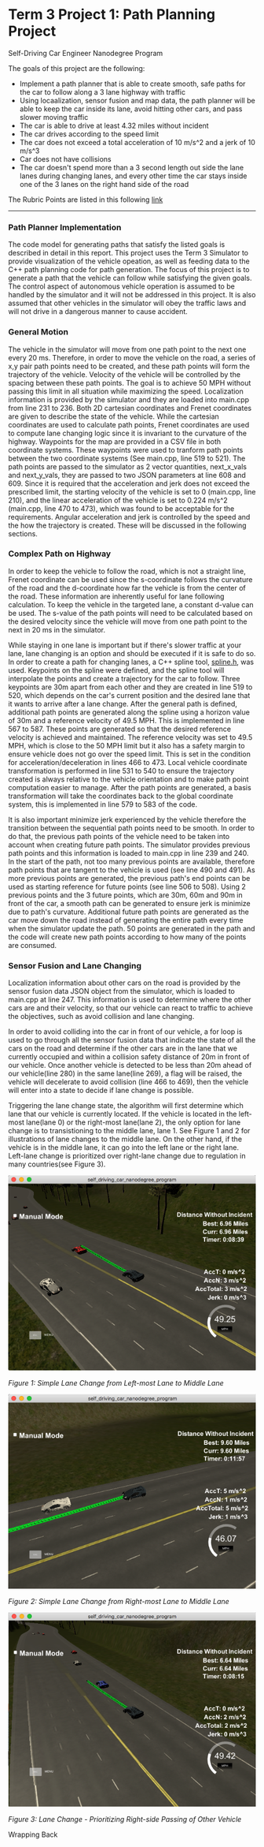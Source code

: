 # **Term 3 Project 1: Path Planning Project**
Self-Driving Car Engineer Nanodegree Program

The goals of this project are the following:

* Implement a path planner that is able to create smooth, safe paths for the car to follow along a 3 lane highway with traffic
* Using locaalization, sensor fusion and map data, the path planner will be able to keep the car inside its lane, avoid hitting other cars, and pass slower moving traffic
* The car is able to drive at least 4.32 miles without incident
* The car drives according to the speed limit
* The car does not exceed a total acceleration of 10 m/s^2 and a jerk of 10 m/s^3
* Car does not have collisions
* The car doesn't spend more than a 3 second length out side the lane lanes during changing lanes, and every other time the car stays inside one of the 3 lanes on the right hand side of the road

[//]: # (Image References)

[image1]: ./images/LaneChange_Close_Rear.png "P1"
[image2]: ./images/NotChangingLane_OtherLanesOccupied.png "P2"
[image3]: ./images/Prioritize_Left_Lane_Change.png "P3"
[image4]: ./images/RelativeVelocityConsidered_CloseDistance.png "P4"
[image5]: ./images/RightLaneChange_2ndPriority_RelativeSpeed_Considered.png "P5"
[image6]: ./images/RightLaneChange_Left_Lane_Occupied.png "P6"
[image7]: ./images/RightLaneChange_Lf_RR_occupied.png "P7"
[image8]: ./images/Simple_LLC.png "P8"
[image9]: ./images/Simple_RLC.png "P9"


The Rubric Points are listed in this following [link](https://review.udacity.com/#!/rubrics/1020/view)   

---

### Path Planner Implementation

The code model for generating paths that satisfy the listed goals is described in detail in this report.  This project uses the Term 3 Simulator to provide visualization of the vehicle opeation, as well as feeding data to the C++ path planning code for path generation.  The focus of this project is to generate a path that the vehicle can follow while satisfying the given goals.  The control aspect of autonomous vehicle operation is assumed to be handled by the simulator and it will not be addressed in this project.   It is also assumed that other vehicles in the simulator will obey the traffic laws and will not drive in a dangerous manner to cause accident.

### General Motion

The vehicle in the simulator will move from one path point to the next one every 20 ms.  Therefore, in order to move the vehicle on the road, a series of x,y pair path points need to be created, and these path points will form the trajectory of the vehicle.  Velocity of the vehicle will be controlled by the spacing between these path points.  The goal is to achieve 50 MPH without passing this limit in all situation while maximizing the speed.  Localization information is provided by the simulator and they are loaded into main.cpp from line 231 to 236.  Both 2D cartesian coordinates and Frenet coordinates are given to describe the state of the vehicle. While the cartesian coordinates are used to calculate path points, Frenet coordinates are used to compute lane changing logic since it is invariant to the curvature of the highway. Waypoints for the map are provided in a CSV file in both coordinate systems.  These waypoints were used to tranform path points between the two coordinate systems (See main.cpp, line 519 to 521).  The path points are passed to the simulator as 2 vector quantities, next_x_vals and next_y_vals, they are passed to two JSON parameters at line 608 and 609.  Since it is required that the acceleration and jerk does not exceed the prescribed limit, the starting velocity of the vehicle is set to 0 (main.cpp, line 210), and the linear acceleration of the vehicle is set to 0.224 m/s^2 (main.cpp, line 470 to 473), which was found to be acceptable for the requirements.  Angular acceleration and jerk is controlled by the speed and the how the trajectory is created.  These will be discussed in the following sections.

### Complex Path on Highway

In order to keep the vehicle to follow the road, which is not a straight line, Frenet coordinate can be used since the s-coordinate follows the curvature of the road and the d-coordinate how far the vehicle is from the center of the road.  These information are inherently useful for lane following calculation.  To keep the vehicle in the targeted lane, a constant d-value can be used.  The s-value of the path points will need to be calculated based on the desired velocity since the vehicle will move from one path point to the next in 20 ms in the simulator.  

While staying in one lane is important but if there's slower traffic at your lane, lane changing is an option and should be executed if it is safe to do so.  In order to create a path for changing lanes, a C++ spline tool, [spline.h](http://kluge.in-chemnitz.de/opensource/spline/), was used.  Keypoints on the spline were defined, and the spline tool will interpolate the points and create a trajectory for the car to follow.  Three keypoints are 30m apart from each other and they are created in line 519 to 520, which depends on the car's current position and the desired lane that it wants to arrive after a lane change.  After the general path is defined, additional path points are generated along the spline using a horizon value of 30m and a reference velocity of 49.5 MPH. This is implemented in line 567 to 587.  These points are generated so that the desired reference velocity is achieved and maintained.  The reference velocity was set to 49.5 MPH, which is close to the 50 MPH limit but it also has a safety margin to ensure vehicle does not go over the speed limit.  This is set in the condition for acceleration/deceleration in lines 466 to 473.  Local vehicle coordinate transformation is performed in line 531 to 540 to ensure the trajectory created is always relative to the vehicle orientation and to make path point computation easier to manage.  After the path points are generated, a basis transformation will take the coordinates back to the global coordinate system, this is implemented in line 579 to 583 of the code.

It is also important minimize jerk experienced by the vehicle therefore the transition between the sequential path points need to be smooth.  In order to do that, the previous path points of the vehicle need to be taken into account when creating future path points.  The simulator provides previous path points and this information is loaded to main.cpp in line 239 and 240.  In the start of the path, not too many previous points are available, therefore path points that are tangent to the vehicle is used (see line 490 and 491). As more previous points are generated, the previous path's end points can be used as starting reference for future points (see line 506 to 508). Using 2 previous points and the 3 future points, which are 30m, 60m and 90m in front of the car, a smooth path can be generated to ensure jerk is minimize due to path's curvature.  Additional future path points are generated as the car move down the road instead of generating the entire path every time when the simulator update the path. 50 points are generated in the path and the code will create new path points according to how many of the points are consumed.

### Sensor Fusion and Lane Changing

Localization information about other cars on the road is provided by the sensor fusion data JSON object from the simulator, which is loaded to main.cpp at line 247.  This information is used to determine where the other cars are and their velocity, so that our vehicle can react to traffic to achieve the objectives, such as avoid collision and lane changing.  

In order to avoid colliding into the car in front of our vehicle, a for loop is used to go through all the sensor fusion data that indicate the state of all the cars on the road and determine if the other cars are in the lane that we currently occupied and within a collision safety distance of 20m in front of our vehicle.  Once another vehicle is detected to be less than 20m ahead of our vehicle(line 280) in the same lane(line 269), a flag will be raised, the vehicle will decelerate to avoid collision (line 466 to 469), then the vehicle will enter into a state to decide if lane change is possible.

Triggering the lane change state, the algorithm will first determine which lane that our vehicle is currently located.  If the vehicle is located in the left-most lane(lane 0) or the right-most lane(lane 2), the only option for lane change is to transistioning to the middle lane, lane 1. See Figure 1 and 2 for illustrations of lane changes to the middle lane.  On the other hand, if the vehicle is in the middle lane, it can go into the left lane or the right lane.  Left-lane change is prioritized over right-lane change due to regulation in many countries(see Figure 3).  

![alt text][image9]

*Figure 1: Simple Lane Change from Left-most Lane to Middle Lane*
<br>

![alt text][image8]

*Figure 2: Simple Lane Change from Right-most Lane to Middle Lane*


![alt text][image3]

*Figure 3: Lane Change - Prioritizing Right-side Passing of Other Vehicle*


Wrapping Back
